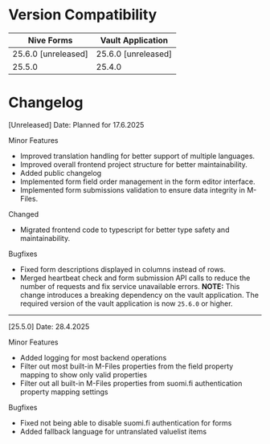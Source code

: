# Version Compatibility
| Nive Forms | Vault Application                            |
|-|-|
| 25.6.0 [unreleased]   | 25.6.0 [unreleased]|              |
| 25.5.0                | 25.4.0                            |


# Changelog
[Unreleased]
Date: Planned for 17.6.2025

Minor Features
- Improved translation handling for better support of multiple languages.
- Improved overall frontend project structure for better maintainability.
- Added public changelog
- Implemented form field order management in the form editor interface.
- Implemented form submissions validation to ensure data integrity in M-Files.

Changed
- Migrated frontend code to typescript for better type safety and maintainability.

Bugfixes
- Fixed form descriptions displayed in columns instead of rows.
- Merged heartbeat check and form submission API calls to reduce the number of requests and fix service unavailable errors.
**NOTE:** This change introduces a breaking dependency on the vault application. The required version of the vault application is now `25.6.0` or higher.

---

[25.5.0]
Date: 28.4.2025

Minor Features
- Added logging for most backend operations
- Filter out most built-in M-Files properties from the field property mapping to show only valid properties
- Filter out all built-in M-Files properties from suomi.fi authentication property mapping settings

Bugfixes
- Fixed not being able to disable suomi.fi authentication for forms
- Added fallback language for untranslated valuelist items